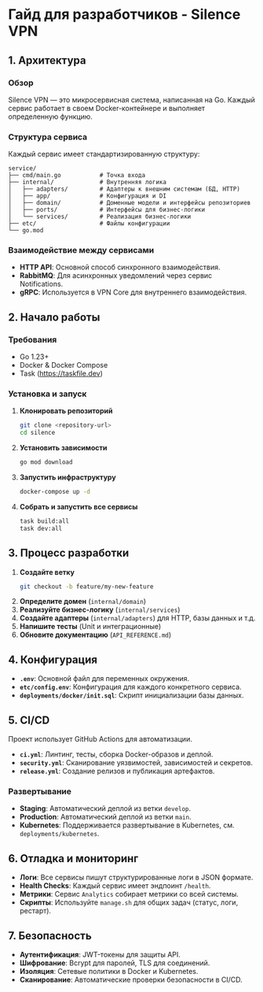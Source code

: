 # Гайд для разработчиков - Silence VPN

## 1. Архитектура

### Обзор
Silence VPN — это микросервисная система, написанная на Go. Каждый сервис работает в своем Docker-контейнере и выполняет определенную функцию.

### Структура сервиса
Каждый сервис имеет стандартизированную структуру:
```
service/
├── cmd/main.go           # Точка входа
├── internal/             # Внутренняя логика
│   ├── adapters/         # Адаптеры к внешним системам (БД, HTTP)
│   ├── app/              # Конфигурация и DI
│   ├── domain/           # Доменные модели и интерфейсы репозиториев
│   ├── ports/            # Интерфейсы для бизнес-логики
│   └── services/         # Реализация бизнес-логики
├── etc/                  # Файлы конфигурации
└── go.mod
```

### Взаимодействие между сервисами
- **HTTP API**: Основной способ синхронного взаимодействия.
- **RabbitMQ**: Для асинхронных уведомлений через сервис Notifications.
- **gRPC**: Используется в VPN Core для внутреннего взаимодействия.

## 2. Начало работы

### Требования
- Go 1.23+
- Docker & Docker Compose
- Task (https://taskfile.dev)

### Установка и запуск
1.  **Клонировать репозиторий**
    ```bash
    git clone <repository-url>
    cd silence
    ```
2.  **Установить зависимости**
    ```bash
    go mod download
    ```
3.  **Запустить инфраструктуру**
    ```bash
    docker-compose up -d
    ```
4.  **Собрать и запустить все сервисы**
    ```bash
    task build:all
    task dev:all
    ```

## 3. Процесс разработки

1.  **Создайте ветку**
    ```bash
    git checkout -b feature/my-new-feature
    ```
2.  **Определите домен** (`internal/domain`)
3.  **Реализуйте бизнес-логику** (`internal/services`)
4.  **Создайте адаптеры** (`internal/adapters`) для HTTP, базы данных и т.д.
5.  **Напишите тесты** (Unit и интеграционные)
6.  **Обновите документацию** (`API_REFERENCE.md`)

## 4. Конфигурация

- **`.env`**: Основной файл для переменных окружения.
- **`etc/config.env`**: Конфигурация для каждого конкретного сервиса.
- **`deployments/docker/init.sql`**: Скрипт инициализации базы данных.

## 5. CI/CD

Проект использует GitHub Actions для автоматизации.

- **`ci.yml`**: Линтинг, тесты, сборка Docker-образов и деплой.
- **`security.yml`**: Сканирование уязвимостей, зависимостей и секретов.
- **`release.yml`**: Создание релизов и публикация артефактов.

### Развертывание
- **Staging**: Автоматический деплой из ветки `develop`.
- **Production**: Автоматический деплой из ветки `main`.
- **Kubernetes**: Поддерживается развертывание в Kubernetes, см. `deployments/kubernetes`.

## 6. Отладка и мониторинг

- **Логи**: Все сервисы пишут структурированные логи в JSON формате.
- **Health Checks**: Каждый сервис имеет эндпоинт `/health`.
- **Метрики**: Сервис `Analytics` собирает метрики со всей системы.
- **Скрипты**: Используйте `manage.sh` для общих задач (статус, логи, рестарт).

## 7. Безопасность

- **Аутентификация**: JWT-токены для защиты API.
- **Шифрование**: Bcrypt для паролей, TLS для соединений.
- **Изоляция**: Сетевые политики в Docker и Kubernetes.
- **Сканирование**: Автоматические проверки безопасности в CI/CD.
